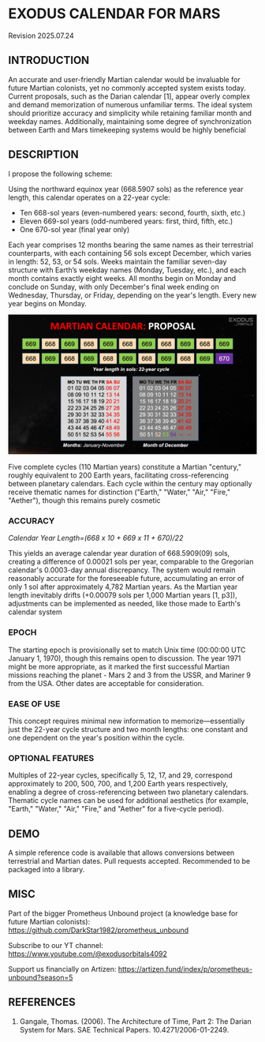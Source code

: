 # EXODUS CALENDAR FOR MARS
Revision 2025.07.24

## INTRODUCTION
An accurate and user-friendly Martian calendar would be invaluable for future Martian
colonists, yet no commonly accepted system exists today. Current proposals, such as the
Darian calendar [1], appear overly complex and demand memorization of numerous
unfamiliar terms. The ideal system should prioritize accuracy and simplicity while retaining
familiar month and weekday names. Additionally, maintaining some degree of
synchronization between Earth and Mars timekeeping systems would be highly beneficial


## DESCRIPTION
I propose the following scheme:

Using the northward equinox year (668.5907 sols) as the reference year length, this
calendar operates on a 22-year cycle:
- Ten 668-sol years (even-numbered years: second, fourth, sixth, etc.)
- Eleven 669-sol years (odd-numbered years: first, third, fifth, etc.)
- One 670-sol year (final year only)

Each year comprises 12 months bearing the same names as their terrestrial counterparts,
with each containing 56 sols except December, which varies in length: 52, 53, or 54 sols.
Weeks maintain the familiar seven-day structure with Earth’s weekday names (Monday,
Tuesday, etc.), and each month contains exactly eight weeks. All months begin on Monday
and conclude on Sunday, with only December's final week ending on Wednesday,
Thursday, or Friday, depending on the year's length. Every new year begins on Monday.

![martian calendar](infographics.png "Infographics")

Five complete cycles (110 Martian years) constitute a Martian "century," roughly equivalent to 200 Earth years, facilitating cross-referencing between planetary calendars. Each cycle within the century may optionally receive thematic names for distinction ("Earth," "Water," "Air," "Fire," "Aether"), though this remains purely cosmetic

### ACCURACY

_Calendar Year Length=(668 x 10 + 669 x 11 + 670)/22_

This yields an average calendar year duration of 668.5909(09) sols, creating a difference of 0.00021 sols per year, comparable to the Gregorian calendar's 0.0003-day annual discrepancy. The system would remain reasonably accurate for the foreseeable future, accumulating an error of only 1 sol after approximately 4,782 Martian years. As the Martian year length inevitably drifts (+0.00079 sols per 1,000 Martian years [1, p3]), adjustments can be implemented as needed, like those made to Earth's calendar system

### EPOCH
The starting epoch is provisionally set to match Unix time (00:00:00 UTC January 1, 1970),
though this remains open to discussion. The year 1971 might be more appropriate, as it
marked the first successful Martian missions reaching the planet - Mars 2 and 3 from the
USSR, and Mariner 9 from the USA. Other dates are acceptable for consideration.

### EASE OF USE
This concept requires minimal new information to memorize—essentially just the 22-year cycle structure and two month lengths: one constant and one dependent on the year's position within the cycle.


### OPTIONAL FEATURES
Multiples of 22-year cycles, specifically 5, 12, 17, and 29, correspond approximately to
200, 500, 700, and 1,200 Earth years respectively, enabling a degree of cross-referencing
between two planetary calendars. Thematic cycle names can be used for additional
aesthetics (for example, "Earth," "Water," "Air," "Fire," and "Aether" for a five-cycle period).

## DEMO
A simple reference code is available that allows conversions between terrestrial and Martian dates. Pull requests accepted. Recommended to be packaged into a library. 

## MISC
Part of the bigger Prometheus Unbound project (a knowledge base for future Martian colonists):
https://github.com/DarkStar1982/prometheus_unbound

Subscribe to our YT channel:
https://www.youtube.com/@exodusorbitals4092

Support us financially on Artizen:
https://artizen.fund/index/p/prometheus-unbound?season=5

## REFERENCES

1. Gangale, Thomas. (2006). The Architecture of Time, Part 2: The Darian System for Mars. SAE Technical Papers. 10.4271/2006-01-2249. 